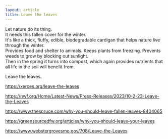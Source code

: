 ```yaml
---
layout: article
title: Leave the leaves
---
```


Let nature do its thing.  
It needs this fallen cover for the winter.  
It's like a thick, fluffy, edible, biodegradable cardigan that helps nature live through the winter.  
Provides food and shelter to animals. Keeps plants from freezing. Prevents weeds to grow by blocking out sunlight.   
Then in the spring it turns into compost, which again provides nutrients that all life in the soil will benefit from.  

Leave the leaves.

https://xerces.org/leave-the-leaves

https://nwf.org/Home/Latest-News/Press-Releases/2023/10-2-23-Leave-the-Leaves

https://www.thespruce.com/why-you-should-leave-fallen-leaves-8404065

https://greensourcedfw.org/articles/why-you-should-leave-your-leaves

https://www.webstergrovesmo.gov/708/Leave-the-Leaves
